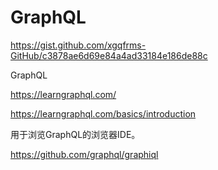 # GraphQL


https://gist.github.com/xgqfrms-GitHub/c3878ae6d69e84a4ad33184e186de88c




GraphQL

https://learngraphql.com/

https://learngraphql.com/basics/introduction

用于浏览GraphQL的浏览器IDE。

https://github.com/graphql/graphiql





















